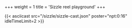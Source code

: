 +++
weight = 1
title = 'Sizzle reel playground'
+++
 
{{< asciicast src="/sizzle/sizzle-cast.json" poster="npt:0:16"  idleTimeLimit=2 >}}
